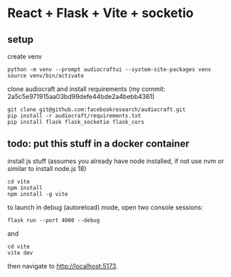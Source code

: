 # React + Flask + Vite + socketio

## setup

create venv
```shell
python -m venv --prompt audiocraftui --system-site-packages venv 
source venv/bin/activate
```

clone audiocraft and install requirements (my commit: 2a5c5e971915aa03bd99defe44bde2a4bebb4361)
```shell
git clone git@github.com:facebookresearch/audiocraft.git
pip install -r audiocraft/requirements.txt
pip install flask flask_socketio flask_cors
```

## todo: put this stuff in a docker container
install js stuff (assumes you already have node installed, if not use nvm or similar to install node.js 18)
```shell
cd vite
npm install
npm install -g vite
```

to launch in debug (autoreload) mode, open two console sessions:

```shell
flask run --port 4000 --debug
```

and

```shell
cd vite
vite dev
```

then navigate to [http://localhost:5173](http://localhost:5173).
